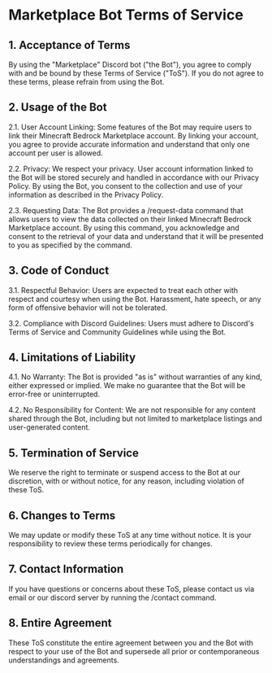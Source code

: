 # Marketplace Bot Terms of Service

## 1. Acceptance of Terms

By using the "Marketplace" Discord bot ("the Bot"), you agree to comply with and be bound by these Terms of Service ("ToS"). If you do not agree to these terms, please refrain from using the Bot.

## 2. Usage of the Bot

2.1. User Account Linking: Some features of the Bot may require users to link their Minecraft Bedrock Marketplace account. By linking your account, you agree to provide accurate information and understand that only one account per user is allowed.

2.2. Privacy: We respect your privacy. User account information linked to the Bot will be stored securely and handled in accordance with our Privacy Policy. By using the Bot, you consent to the collection and use of your information as described in the Privacy Policy.

2.3. Requesting Data: The Bot provides a /request-data command that allows users to view the data collected on their linked Minecraft Bedrock Marketplace account. By using this command, you acknowledge and consent to the retrieval of your data and understand that it will be presented to you as specified by the command.

## 3. Code of Conduct

3.1. Respectful Behavior: Users are expected to treat each other with respect and courtesy when using the Bot. Harassment, hate speech, or any form of offensive behavior will not be tolerated.

3.2. Compliance with Discord Guidelines: Users must adhere to Discord's Terms of Service and Community Guidelines while using the Bot.

## 4. Limitations of Liability

4.1. No Warranty: The Bot is provided "as is" without warranties of any kind, either expressed or implied. We make no guarantee that the Bot will be error-free or uninterrupted.

4.2. No Responsibility for Content: We are not responsible for any content shared through the Bot, including but not limited to marketplace listings and user-generated content.

## 5. Termination of Service

We reserve the right to terminate or suspend access to the Bot at our discretion, with or without notice, for any reason, including violation of these ToS.

## 6. Changes to Terms

We may update or modify these ToS at any time without notice. It is your responsibility to review these terms periodically for changes.

## 7. Contact Information

If you have questions or concerns about these ToS, please contact us via email or our discord server by running the /contact command.

## 8. Entire Agreement

These ToS constitute the entire agreement between you and the Bot with respect to your use of the Bot and supersede all prior or contemporaneous understandings and agreements.
